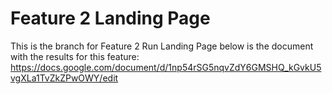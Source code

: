 # Feature 2 Landing Page

This is the branch for Feature 2 Run Landing Page
below is the document with the results for this feature:
https://docs.google.com/document/d/1np54rSG5nqvZdY6GMSHQ_kGvkU5vgXLa1TvZkZPwOWY/edit
